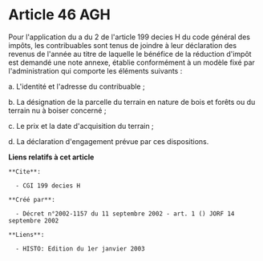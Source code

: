 # Article 46 AGH

Pour l'application du a du 2 de l'article 199 decies H du code général des impôts, les contribuables sont tenus de joindre à
leur déclaration des revenus de l'année au titre de laquelle le bénéfice de la réduction d'impôt est demandé une note annexe,
établie conformément à un modèle fixé par l'administration qui comporte les éléments suivants :

a. L'identité et l'adresse du contribuable ;

b. La désignation de la parcelle du terrain en nature de bois et forêts ou du terrain nu à boiser concerné ;

c. Le prix et la date d'acquisition du terrain ;

d. La déclaration d'engagement prévue par ces dispositions.

**Liens relatifs à cet article**

	**Cite**:

	  - CGI 199 decies H

	**Créé par**:

	  - Décret n°2002-1157 du 11 septembre 2002 - art. 1 () JORF 14 septembre 2002

	**Liens**:

	  - HISTO: Edition du 1er janvier 2003
